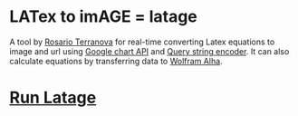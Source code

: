 # LATex to imAGE = latage

A tool by <a href="https:\\rosarioterranova.github.io">Rosario Terranova</a> for real-time converting Latex equations to image and url using <a href="https://developers.google.com/chart/infographics/docs/formulas">Google chart API</a> and <a href="https://developers.google.com/chart/interactive/docs/querylanguage">Query string encoder</a>. It can also calculate equations by transferring data to <a href="https://www.wolframalpha.com/">Wolfram Alha</a>.

# <a href="https:\\rosarioterranova.github.io\latage">Run Latage</a>
